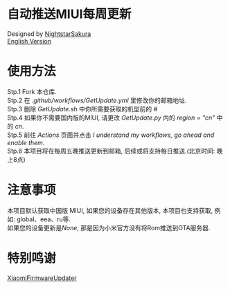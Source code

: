 # 自动推送MIUI每周更新
Designed by [NightstarSakura](https://github.com/NightstarSakura)  
[English Version](https://github.com/NightstarSakura/Auto_MIUI_Update_Email/blob/main/README.md)

# 使用方法
Stp.1 Fork 本仓库.  
Stp.2 在 *.github/workflows/GetUpdate.yml* 里修改你的邮箱地址.  
Stp.3 删除 *GetUpdate.sh* 中你所需要获取的机型前的 *#*  
Stp.4 如果你不需要国内版的MIUI, 请更改 *GetUpdate.py* 内的 *region = "cn"* 中的 *cn*.  
Stp.5 前往 *Actions* 页面并点击 *I understand my workflows, go ahead and enable them*.  
Stp.6 本项目将在每周五晚推送更新到邮箱, 后续或将支持每日推送.(北京时间: 晚上8点)

# 注意事项
本项目默认获取中国版 MIUI, 如果您的设备存在其他版本, 本项目也支持获取, 例如: global、eea、ru等.  
如果您的设备更新是*None*, 那是因为小米官方没有将Rom推送到OTA服务器.  

# 特别鸣谢
[XiaomiFirmwareUpdater](https://github.com/XiaomiFirmwareUpdater)

